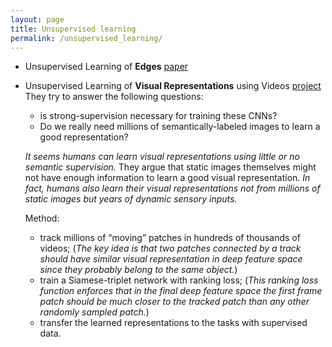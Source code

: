```yaml
---
layout: page
title: Unsupervised learning
permalink: /unsupervised_learning/
---
```


* Unsupervised Learning of **Edges** 
[paper](http://arxiv.org/abs/1511.04166)


* Unsupervised Learning of **Visual Representations** using Videos
[project](http://www.cs.cmu.edu/~xiaolonw/unsupervise.html)  
    They try to answer the following questions:  
	+ is strong-supervision necessary for training these CNNs?
	+ Do we really need millions of semantically-labeled images to learn a good representation?  

    *It seems humans can learn visual representations using little or no semantic supervision.* They argue that static images themselves might not have enough information to learn a good visual representation. *In fact, humans also learn their visual representations not from millions of static images but years of dynamic sensory inputs.*  

    Method:  
    
    + track millions of “moving” patches in hundreds of thousands of videos; (*The key idea is that two patches connected by a track should have similar visual representation in deep feature space since they probably belong to the same object.*)
	+ train a Siamese-triplet network with ranking loss; (*This ranking loss function enforces that in the final deep feature space the first frame patch should be much closer to the tracked patch than any other randomly sampled patch.*)
	+ transfer the learned representations to the tasks with supervised data.
